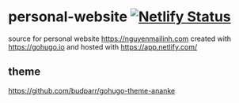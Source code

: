 # personal-website [![Netlify Status](https://api.netlify.com/api/v1/badges/57ad793c-ff93-417a-9fea-4637204f2f12/deploy-status)](https://app.netlify.com/sites/unruffled-nightingale-5678c2/deploys)
source for personal website https://nguyenmailinh.com created with https://gohugo.io and hosted with https://app.netlify.com/

## theme
https://github.com/budparr/gohugo-theme-ananke
